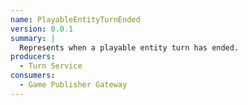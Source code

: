 ```yaml
---
name: PlayableEntityTurnEnded
version: 0.0.1
summary: |
  Represents when a playable entity turn has ended.
producers:
  - Turn Service
consumers:
  - Game Publisher Gateway
---
```


<NodeGraph title="Consumer / Producer Diagram" />
